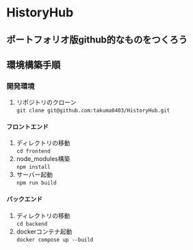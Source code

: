 # HistoryHub
## ポートフォリオ版github的なものをつくろう

## 環境構築手順
### 開発環境
1. リポジトリのクローン  
    ``` git clone git@github.com:takuma0403/HistoryHub.git ```
#### フロントエンド
1. ディレクトリの移動  
    ``` cd frontend ```
2. node_modules構築  
    ``` npm install ```
3. サーバー起動  
    ``` npm run build ```

#### バックエンド
1. ディレクトリの移動  
    ``` cd backend ```
2. dockerコンテナ起動  
    ``` docker compose up --build ```